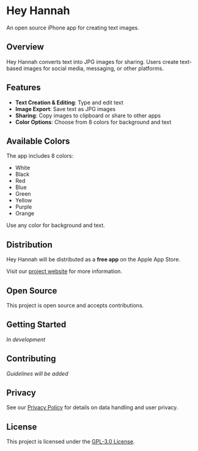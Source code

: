 # Hey Hannah

An open source iPhone app for creating text images.

## Overview

Hey Hannah converts text into JPG images for sharing. Users create text-based images for social media, messaging, or other platforms.

## Features

- **Text Creation & Editing**: Type and edit text
- **Image Export**: Save text as JPG images
- **Sharing**: Copy images to clipboard or share to other apps
- **Color Options**: Choose from 8 colors for background and text

## Available Colors

The app includes 8 colors:

- White
- Black
- Red
- Blue
- Green
- Yellow
- Purple
- Orange

Use any color for background and text.

## Distribution

Hey Hannah will be distributed as a **free app** on the Apple App Store.

Visit our [project website](https://decentralizeddan.github.io/hey-hannah) for more information.

## Open Source

This project is open source and accepts contributions.

## Getting Started

_In development_

## Contributing

_Guidelines will be added_

## Privacy

See our [Privacy Policy](privacy.md) for details on data handling and user privacy.

## License

This project is licensed under the [GPL-3.0 License](https://www.gnu.org/licenses/gpl-3.0.en.html#license-text).
